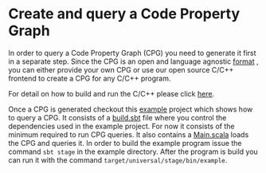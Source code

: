 # Create and query a Code Property Graph

In order to query a Code Property Graph (CPG) you need to generate it
first in a separate step. Since the CPG is an open and language agnostic
[format](https://github.com/ShiftLeftSecurity/codepropertygraph#base-schema-for-the-code-property-graph)
, you can either provide your own CPG or use our
open source C/C++ frontend to create a CPG for any C/C++ program.

For detail on how to build and run the C/C++ please click
[here](https://github.com/ShiftLeftSecurity/fuzzyc2cpg).


Once a CPG is generated checkout this
[example](https://github.com/ShiftLeftSecurity/codepropertygraph/tree/master/example)
project which shows how to query a CPG.
It consists of a
[build.sbt](https://github.com/ShiftLeftSecurity/codepropertygraph/blob/master/example/build.sbt)
file where you control the dependencies
used in the example project. For now it consists of the minimum required
to run CPG queries. It also contains a
[Main.scala](https://github.com/ShiftLeftSecurity/codepropertygraph/blob/master/example/src/main/scala/org/example/Main.scala)
loads the CPG and
queries it. In order to build the example program issue the command
`sbt stage` in the example directory. After the program is build you
can run it with the command `target/universal/stage/bin/example`.

